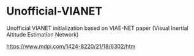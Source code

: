 # Unofficial-VIANET

Unofficial VIANET initialization based on VIAE-NET paper (Visual Inertial Altitude Estimation Network)

https://www.mdpi.com/1424-8220/21/18/6302/htm
